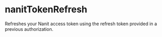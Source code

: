 # nanitTokenRefresh
 Refreshes your Nanit access token using the refresh token provided in a previous authorization.
